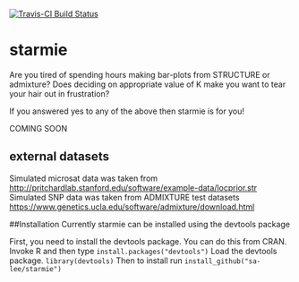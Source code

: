 [![Travis-CI Build Status](https://travis-ci.org/sa-lee/starmie.svg?branch=master)](https://travis-ci.org/sa-lee/starmie)
# starmie
Are you tired of spending hours making bar-plots from STRUCTURE or admixture?
Does deciding on appropriate value of K make you want to tear your hair out in
frustration? 

If you answered yes to any of the above then starmie is for you!

COMING SOON

## external datasets
Simulated microsat data was taken from 
http://pritchardlab.stanford.edu/software/example-data/locprior.str
Simulated SNP data was taken from ADMIXTURE test datasets
https://www.genetics.ucla.edu/software/admixture/download.html

##Installation
Currently starmie can be installed using the devtools package

First, you need to install the devtools package. You can do this from CRAN. Invoke R and then type
`install.packages("devtools")`
Load the devtools package.
`library(devtools)`
Then to install run
`install_github("sa-lee/starmie")`
